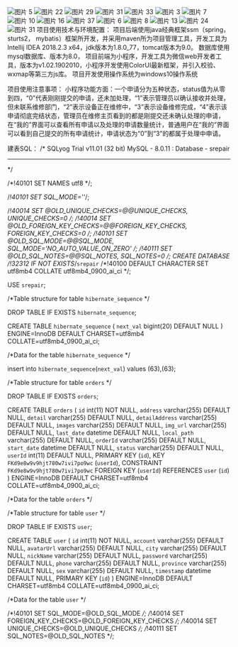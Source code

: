 ![图片 5](https://user-images.githubusercontent.com/39546319/130344981-990da0d3-0452-4bb4-8612-2c323b4b2b94.png)
![图片 22](https://user-images.githubusercontent.com/39546319/130344982-832c08bc-8e00-43d5-99cc-9f3665cb45ae.png)
![图片 29](https://user-images.githubusercontent.com/39546319/130344983-5e614225-5efc-4bc0-8083-52937878001b.png)
![图片 31](https://user-images.githubusercontent.com/39546319/130344984-3ffa4676-840f-457b-8a62-6b10e658686e.png)
![图片 33](https://user-images.githubusercontent.com/39546319/130344986-d287d130-3a7b-4736-97a3-c3341be84b22.png)
![图片 3](https://user-images.githubusercontent.com/39546319/130344991-e6cd1780-d3fe-478f-b5ff-b8c56aa4b54a.png)
![图片 7](https://user-images.githubusercontent.com/39546319/130344993-83c7640c-7d73-44d8-97a6-f24442ffade6.png)
![图片 10](https://user-images.githubusercontent.com/39546319/130344994-a22746a8-64a7-4160-8e78-a1ae317e4d06.png)
![图片 16](https://user-images.githubusercontent.com/39546319/130344995-cfe505fe-cba4-464c-b64b-daef60fc98cf.png)
![图片 37](https://user-images.githubusercontent.com/39546319/130344996-d62ed95c-4eb5-4c4c-b4e4-d03af198304c.png)
![图片 6](https://user-images.githubusercontent.com/39546319/130345002-0beb5028-7521-435d-9500-37a69004d79c.png)
![图片 8](https://user-images.githubusercontent.com/39546319/130345004-c78f35c3-5d38-477f-81c2-3c5bad31cd2e.png)
![图片 13](https://user-images.githubusercontent.com/39546319/130345007-31ad383e-efa2-4089-8652-11e523ba2f07.png)
![图片 24](https://user-images.githubusercontent.com/39546319/130345008-923339b6-261a-403a-b8e3-788b2ec8bf17.png)
![图片 31](https://user-images.githubusercontent.com/39546319/130345009-af91fa30-6958-4863-ad64-1517a8dfece3.png)
项目使用技术与环境配置：
项目后端使用java经典框架ssm（spring，sturts2， mybatis）框架所开发，并采用maven所为项目管理工具，开发工具为Intellij IDEA 2018.2.3 x64，jdk版本为1.8.0_77，tomcat版本为9.0。
数据库使用mysql数据库、版本为8.0，
项目前端为小程序，开发工具为微信web开发者工具，版本为v1.02.1902010，小程序开发使用ColorUI最新框架，并引入校验、wxmap等第三方js库。
项目开发使用操作系统为windows10操作系统

项目使用注意事项：
小程序功能方面：一个申请分为五种状态，status值为从零到四，“0”代表刚刚提交的申请，还未加处理，“1”表示管理员以确认接收并处理，但未联系维修部门，“2”表示设备正在维修中，“3”表示设备维修完成，“4”表示该申请彻底完结状态，管理员在维修主页看到的都是刚提交还未确认处理的申请，在“我的”界面可以查看所有申请以及处理的申请数量统计，普通用户在“我的”界面可以看到自己提交的所有申请统计，申请状态为“0”到“3”的都属于处理中申请。


建表SQL：
/*
SQLyog Trial v11.01 (32 bit)
MySQL - 8.0.11 : Database - srepair
*********************************************************************
*/


/*!40101 SET NAMES utf8 */;

/*!40101 SET SQL_MODE=''*/;

/*!40014 SET @OLD_UNIQUE_CHECKS=@@UNIQUE_CHECKS, UNIQUE_CHECKS=0 */;
/*!40014 SET @OLD_FOREIGN_KEY_CHECKS=@@FOREIGN_KEY_CHECKS, FOREIGN_KEY_CHECKS=0 */;
/*!40101 SET @OLD_SQL_MODE=@@SQL_MODE, SQL_MODE='NO_AUTO_VALUE_ON_ZERO' */;
/*!40111 SET @OLD_SQL_NOTES=@@SQL_NOTES, SQL_NOTES=0 */;
CREATE DATABASE /*!32312 IF NOT EXISTS*/`srepair` /*!40100 DEFAULT CHARACTER SET utf8mb4 COLLATE utf8mb4_0900_ai_ci */;

USE `srepair`;

/*Table structure for table `hibernate_sequence` */

DROP TABLE IF EXISTS `hibernate_sequence`;

CREATE TABLE `hibernate_sequence` (
  `next_val` bigint(20) DEFAULT NULL
) ENGINE=InnoDB DEFAULT CHARSET=utf8mb4 COLLATE=utf8mb4_0900_ai_ci;

/*Data for the table `hibernate_sequence` */

insert  into `hibernate_sequence`(`next_val`) values (63),(63);

/*Table structure for table `orders` */

DROP TABLE IF EXISTS `orders`;

CREATE TABLE `orders` (
  `id` int(11) NOT NULL,
  `address` varchar(255) DEFAULT NULL,
  `detail` varchar(255) DEFAULT NULL,
  `detailAddress` varchar(255) DEFAULT NULL,
  `images` varchar(255) DEFAULT NULL,
  `img_url` varchar(255) DEFAULT NULL,
  `last_date` datetime DEFAULT NULL,
  `local_path` varchar(255) DEFAULT NULL,
  `orderId` varchar(255) DEFAULT NULL,
  `start_date` datetime DEFAULT NULL,
  `status` varchar(255) DEFAULT NULL,
  `userId` int(11) DEFAULT NULL,
  PRIMARY KEY (`id`),
  KEY `FKd9e8w9v9hjt780w7ivi7po9wc` (`userId`),
  CONSTRAINT `FKd9e8w9v9hjt780w7ivi7po9wc` FOREIGN KEY (`userId`) REFERENCES `user` (`id`)
) ENGINE=InnoDB DEFAULT CHARSET=utf8mb4 COLLATE=utf8mb4_0900_ai_ci;

/*Data for the table `orders` */

/*Table structure for table `user` */

DROP TABLE IF EXISTS `user`;

CREATE TABLE `user` (
  `id` int(11) NOT NULL,
  `account` varchar(255) DEFAULT NULL,
  `avatarUrl` varchar(255) DEFAULT NULL,
  `city` varchar(255) DEFAULT NULL,
  `nickName` varchar(255) DEFAULT NULL,
  `password` varchar(255) DEFAULT NULL,
  `phone` varchar(255) DEFAULT NULL,
  `province` varchar(255) DEFAULT NULL,
  `sex` varchar(255) DEFAULT NULL,
  `timestamp` datetime DEFAULT NULL,
  PRIMARY KEY (`id`)
) ENGINE=InnoDB DEFAULT CHARSET=utf8mb4 COLLATE=utf8mb4_0900_ai_ci;

/*Data for the table `user` */


/*!40101 SET SQL_MODE=@OLD_SQL_MODE */;
/*!40014 SET FOREIGN_KEY_CHECKS=@OLD_FOREIGN_KEY_CHECKS */;
/*!40014 SET UNIQUE_CHECKS=@OLD_UNIQUE_CHECKS */;
/*!40111 SET SQL_NOTES=@OLD_SQL_NOTES */;
